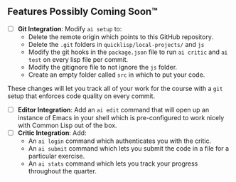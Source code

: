 ## Features Possibly Coming Soon™

- [ ] **Git Integration**: Modify `ai setup` to:
  - Delete the remote origin which points to this GitHub repository.
  - Delete the `.git` folders in `quicklisp/local-projects/` and `js`
  - Modify the git hooks in the `package.json` file to run `ai critic` and `ai test` on every lisp file per commit.
  - Modify the gitignore file to not ignore the `js` folder.
  - Create an empty folder called `src` in which to put your code.

These changes will let you track all of your work for the course with a `git` setup that enforces code quality on every commit.

- [ ] **Editor Integration**: Add an `ai edit` command that will open up an instance of Emacs in your shell which is pre-configured to work nicely with Common Lisp out of the box.
- [ ] **Critic Integration**: Add:
  - An `ai login` command which authenticates you with the critic.
  - An `ai submit` command which lets you submit the code in a file for a particular exercise.
  - An `ai stats` command which lets you track your progress throughout the quarter.
